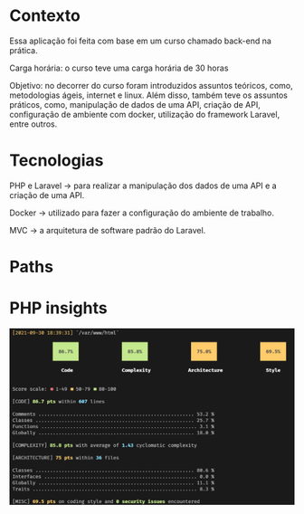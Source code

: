 <h1>Contexto</h1>
Essa aplicação foi feita com base em um curso chamado back-end na prática.

Carga horária: o curso teve uma carga horária de 30 horas

Objetivo: no decorrer do curso foram introduzidos assuntos teóricos, como, metodologias ágeis, internet e linux. Além disso, também teve os assuntos práticos, como, manipulação de dados de uma API, criação de API, configuração de ambiente com docker, utilização do framework Laravel, entre outros.
    
<h1>Tecnologias</h1>
    
<p>PHP e Laravel -> para realizar a manipulação dos dados de uma API e a criação de uma API.</p>
    
<p>Docker -> utilizado para fazer a configuração do ambiente de trabalho.</p>
    
<p>MVC -> a arquitetura de software padrão do Laravel.</p>
    
    
<h1>Paths</h1>
    
    
<h1>PHP insights</h1>

![alt text](https://github.com/fael890/corebiz-gobeyond/blob/master/insights.png?raw=true)
